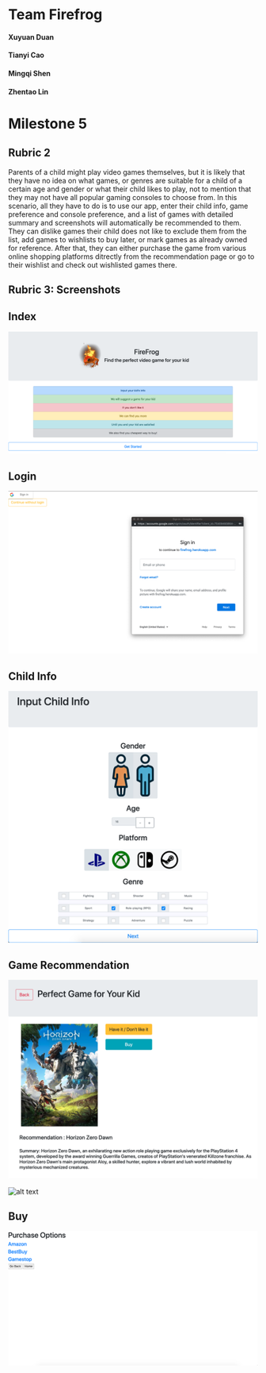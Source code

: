 # Team Firefrog
#### Xuyuan Duan
#### Tianyi Cao
#### Mingqi Shen
#### Zhentao Lin  

# Milestone 5
## Rubric 2 
Parents of a child might play video games themselves, but it is likely that they have no idea on what games, or genres are suitable for a child of a certain age and gender or what their child likes to play, not to mention that they may not have all popular gaming consoles to choose from. In this scenario, all they have to do is to use our app, enter their child info, game preference and console preference, and a list of games with detailed summary and screenshots will automatically be recommended to them. They can dislike games their child does not like to exclude them from the list, add games to wishlists to buy later, or mark games as already owned for reference. After that, they can either purchase the game from various online shopping platforms ditrectly from the recommendation page or go to their wishlist and check out wishlisted games there. 
## Rubric 3: Screenshots
## Index

![alt text](https://github.com/mis046/COGS121_SP19_MS-ZL-TC-XD/blob/master/ms3_screenshots/Screen%20Shot%202019-05-12%20at%207.39.24%20PM.png)

## Login

![alt_text](https://github.com/mis046/COGS121_SP19_MS-ZL-TC-XD/blob/master/ms3_screenshots/Screen%20Shot%202019-05-12%20at%207.40.40%20PM.png)

## Child Info

![alt text](https://github.com/mis046/COGS121_SP19_MS-ZL-TC-XD/blob/master/ms3_screenshots/Screen%20Shot%202019-05-12%20at%207.40.24%20PM.png)

## Game Recommendation

![alt text](https://github.com/mis046/COGS121_SP19_MS-ZL-TC-XD/blob/master/ms3_screenshots/Screen%20Shot%202019-05-12%20at%2011.16.15%20PM.png)

![alt text](https://github.com/mis046/COGS121_SP19_MS-ZL-TC-XD/blob/master/ms3_screenshots/Screen%20Shot%202019-05-12%20at%2011.16.24%20PM.png)

## Buy

![alt text](https://github.com/mis046/COGS121_SP19_MS-ZL-TC-XD/blob/master/ms3_screenshots/Screen%20Shot%202019-05-12%20at%207.41.02%20PM.png)

##
